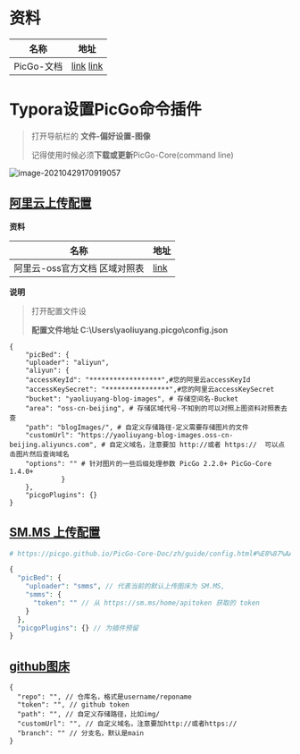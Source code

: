 # 资料

| 名称       | 地址                                                         |
| ---------- | ------------------------------------------------------------ |
| PicGo-文档 | [link](https://picgo.github.io/PicGo-Core-Doc/)  [link](https://picgo.github.io/PicGo-Doc/zh/guide/config.html#%E5%9F%BA%E6%9C%AC%E6%93%8D%E4%BD%9C%E9%A2%84%E8%A7%88) |



# Typora设置PicGo命令插件

> 打开导航栏的 **文件-偏好设置-图像**
>
> 记得使用时候必须**下载或更新**PicGo-Core(command line)

![image-20210429170919057](https://yaoliuyang-blog-images.oss-cn-beijing.aliyuncs.com/blogImages/image-20210429170919057.png)

## [阿里云上传配置](https://picgo.github.io/PicGo-Core-Doc/zh/guide/config.html#picbed-aliyun)

**资料**

| 名称                          | 地址                                                         |
| ----------------------------- | ------------------------------------------------------------ |
| 阿里云-oss官方文档 区域对照表 | [link](https://help.aliyun.com/document_detail/31837.htm?spm=a2c4g.11186623.0.0.11f97908uGYPQK#concept-zt4-cvy-5db) |

**说明**

> 打开配置文件设
>
> **配置文件地址  C:\Users\yaoliuyang\.picgo\config.json**

```shell
{
    "picBed": {
    "uploader": "aliyun",
    "aliyun": {
    "accessKeyId": "******************",#您的阿里云accessKeyId
    "accessKeySecret": "****************",#您的阿里云accessKeySecret
    "bucket": "yaoliuyang-blog-images", # 存储空间名-Bucket
    "area": "oss-cn-beijing", # 存储区域代号-不知到的可以对照上图资料对照表去查
    "path": "blogImages/", # 自定义存储路径-定义需要存储图片的文件
    "customUrl": "https://yaoliuyang-blog-images.oss-cn-beijing.aliyuncs.com", # 自定义域名，注意要加 http://或者 https://  可以点击图片然后查询域名
    "options": "" # 针对图片的一些后缀处理参数 PicGo 2.2.0+ PicGo-Core 1.4.0+
             }
    },
    "picgoPlugins": {}
}

```



##  [SM.MS 上传配置](https://blog.csdn.net/netceor/article/details/119705826)

```php
# https://picgo.github.io/PicGo-Core-Doc/zh/guide/config.html#%E8%87%AA%E5%8A%A8%E7%94%9F%E6%88%90

{
  "picBed": {
    "uploader": "smms", // 代表当前的默认上传图床为 SM.MS,
    "smms": {
      "token": "" // 从 https://sm.ms/home/apitoken 获取的 token
    }
  },
  "picgoPlugins": {} // 为插件预留
}
```

## [github图床](https://picgo.github.io/PicGo-Doc/zh/guide/config.html#github%E5%9B%BE%E5%BA%8A)

```shell
{
  "repo": "", // 仓库名，格式是username/reponame
  "token": "", // github token
  "path": "", // 自定义存储路径，比如img/
  "customUrl": "", // 自定义域名，注意要加http://或者https://
  "branch": "" // 分支名，默认是main
}
```

